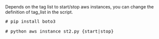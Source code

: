 ##
Depends on the tag list to start/stop aws instances, you can change the definition of tag_list in the script.

<pre>
# pip install boto3

# python aws_instance_st2.py {start|stop}
</pre>


